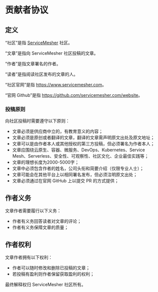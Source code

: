 # 贡献者协议

## 定义

“社区”是指 [ServiceMesher](https://www.servicemesher.com) 社区。

“文章”是指向 ServiceMesher 社区投稿的文章。

“作者”是指文章署名的作者。

“读者”是指阅读社区发布的文章的人。

“社区官网”是指 <https://www.servicemesher.com>。

“官网 Github”是指 <https://github.com/servicemesher.com/website>。

### 投稿原则

向社区投稿时需要遵守以下原则：

- 文章必须是供应商中立的，有教育意义的内容；
- 文章必须是原创或者翻译的文章，翻译的文章需声明原文出处及原文地址；
- 文章可以是由作者本人或其他授权的第三方投稿，但必须署名为作者本人；
- 文章应围绕云原生、容器、微服务、DevOps、Kubernetes、Service Mesh、Serverless、安全性、可观察性、社区文化、企业最佳实践等；
- 文章的理想长度为2000-5000字；
- 文章中必须包含作者的姓名，公司头衔和简要介绍（仅限专业人士）；
- 文章可能会在其他平台上以相同署名发布，但必须注明原文出处；
- 文章必须通过在官网 GitHub 上以提交 PR 的方式提供；

## 作者义务

文章作者需要履行以下义务：

- 作者有义务回答读者对文章的评论；
- 作者有义务保障文章的质量；

## 作者权利

文章作者拥有以下权利：

- 作者可以随时修改和删除已投稿的文章；
- 若投稿有盈利则作者保留获取盈利的权利；

最终解释权归 ServiceMesher 社区所有。